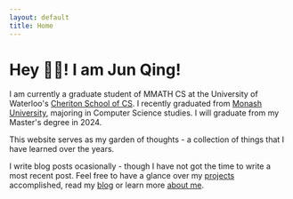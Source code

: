 ```yaml
---
layout: default
title: Home
---
```


# Hey 👋🏻! I am Jun Qing! 

I am currently a graduate student of MMATH CS at the University of Waterloo's [Cheriton School of CS](https://cs.uwaterloo.ca/). I recently graduated from [Monash University](https://www.monash.edu/), majoring in Computer Science studies. I will graduate from my Master's degree in 2024. 

This website serves as my garden of thoughts - a collection of things that I have learned over the years. 

I write blog posts ocasionally - though I have not got the time to write a most recent post. Feel free to have a glance over my [projects]({{site.baseurl}}/projects) accomplished, read my [blog]({{site.baseurl}}/blog) or learn more [about me]({{site.baseurl}}/about). 

<a href="mailto:{{ site.email }}"><i class="fas fa-envelope fa-lg"></i></a>
<a href="https://github.com/{{ site.github_username }}"><i class="fab fa-github fa-lg"></i></a>
<a href="https://linkedin.com/in/{{ site.linkedin_username }}"><i class="fab fa-linkedin fa-lg"></i></a>
<a href="{{ site.baseurl }}/assets/files/cv.pdf"><i class="far fa-file fa-lg"></i></a>
